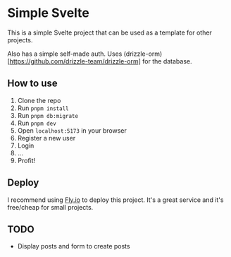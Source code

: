 # Simple Svelte

This is a simple Svelte project that can be used as a template for other projects.

Also has a simple self-made auth. Uses (drizzle-orm)[https://github.com/drizzle-team/drizzle-orm] for the database.

## How to use

1. Clone the repo
2. Run `pnpm install`
3. Run `pnpm db:migrate`
4. Run `pnpm dev`
5. Open `localhost:5173` in your browser
6. Register a new user
7. Login
8. ...
9. Profit!

## Deploy

I recommend using [Fly.io](https://fly.io) to deploy this project. It's a great service and it's free/cheap for small projects.

## TODO

- Display posts and form to create posts
